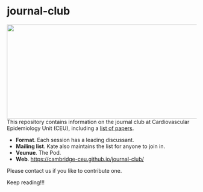 # journal-club

<img src="http://phdcomics.com/comics/archive/phd011108s.gif" width="560" height="250" align="right">

This repository contains information on the journal club at Cardiovascular Epidemiology Unit (CEU), including a [list of papers](list-of-papers.md).

* **Format**. Each session has a leading discussant.
* **Mailing list**. Kate also maintains the list for anyone to join in.
* **Veunue**. The Pod.
* **Web**. https://cambridge-ceu.github.io/journal-club/

Please contact us if you like to contribute one.

Keep reading!!!
